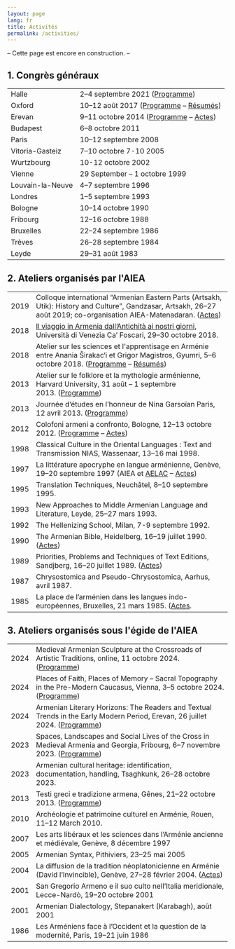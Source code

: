 ```yaml
---
layout: page
lang: fr
title: Activités
permalink: /activities/
---
```

– Cette page est encore en construction. –
## 1. Congrès généraux

| | |
|------|-------------|
|Halle|2–4 septembre 2021 ([Programme](/public/programme_halle_2021.pdf))|
|Oxford|10–12 août 2017 ([Programme](/public/programme_oxford_2017.pdf) – [Résumés](/public/abstracts_oxford_2017.pdf))|
|Erevan|9–11 octobre 2014 ([Programme](/public/programme_erevan_2014.pdf) – [Actes](https://www.matenadaran.am/ftp/data/Banber-21.pdf))|
|Budapest|6–8 octobre 2011|
|Paris|10–12 septembre 2008|
|Vitoria-Gasteiz|7–10 octobre 7-10 2005|
|Wurtzbourg|10-12 octobre 2002|
|Vienne|29 September – 1 octobre 1999|
|Louvain-la-Neuve|4–7 septembre 1996|
|Londres|1–5 septembre 1993|
|Bologne|10–14 octobre 1990|
|Fribourg|12–16 octobre 1988|
|Bruxelles|22–24 septembre 1986|
|Trèves|26–28 septembre 1984|
|Leyde|29–31 août 1983|



## 2. Ateliers organisés par l'AIEA

| | |
|------|-------------|
|2019|Colloque international “Armenian Eastern Parts (Artsakh, Utik): History and Culture”, Gandzasar, Artsakh, 26–27 août 2019; co-organisation AIEA-Matenadaran. ([Actes](https://www.matenadaran.am/ftp/data/Banber-29.pdf))|
|2018|[Il viaggio in Armenia dall’Antichità ai nostri giorni](https://www.unive.it/data/33113/1/23655), Università di Venezia Ca’ Foscari, 29–30 octobre 2018.|
|2018|Atelier sur les sciences et l'apprentisage en Arménie entre Anania Širakac‘i et Grigor Magistros, Gyumri, 5–6 octobre 2018. ([Programme](/public/programme_gyumri_2018.pdf) – [Résumés](/public/abstracts_gyumri_2018.pdf))|
|2013|Atelier sur le folklore et la mythologie arménienne, Harvard University, 31 août – 1 septembre 2013. ([Programme](/public/programme_harvard_2013.pdf))|
|2013|Journée d’études en l’honneur de Nina Garsoïan Paris, 12 avril 2013. ([Programme](/public/programme_paris_2013.pdf))|
|2012|Colofoni armeni a confronto, Bologne, 12–13 octobre 2012. ([Programme](/public/programme_bologna_2012.pdf) – [Actes](https://www.orientaliachristiana.it/orientalia-christiana-analecta.htm#:~:text=299.%20Anna,pp.%20454%2C%20%E2%82%AC%2043%2C00))|
|1998|Classical Culture in the Oriental Languages : Text and Transmission NIAS, Wassenaar, 13–16 mai 1998.|
|1997|La littérature apocryphe en langue arménienne, Genève, 19–20 septembre 1997 (AIEA et [AELAC](http://www2.unil.ch/aelac/) – [Actes](https://www.zebre.ch/edznet/index.htm))|
|1995|Translation Techniques, Neuchâtel, 8–10 septembre 1995.|
|1993|New Approaches to Middle Armenian Language and Literature, Leyde, 25–27 mars 1993.|
|1992|The Hellenizing School, Milan, 7-9 septembre 1992.|
|1990|The Armenian Bible, Heidelberg, 16–19 juillet 1990. ([Actes](https://www.peeters-leuven.be/detail.php?search_key=9781555405977&series_number_str=12&lang=en))|
|1989|Priorities, Problems and Techniques of Text Editions, Sandjberg, 16–20 juillet 1989. ([Actes](http://en.unipress.dk/udgivelser/a/armenian-texts,-tasks-and-tools/))|
|1987|Chrysostomica and Pseudo-Chrysostomica, Aarhus, avril 1987.|
|1985|La place de l’arménien dans les langues indo-européennes, Bruxelles, 21 mars 1985. ([Actes](https://www.peeters-leuven.be/detail.php?search_key=9789068310498&series_number_str=3&lang=en).|

## 3.  Ateliers organisés sous l'égide de l'AIEA

|   |   |
|---|---|
|2024|Medieval Armenian Sculpture at the Crossroads of Artistic Traditions, online, 11 octobre 2024. ([Programme](/public/programme_online_2024.pdf))|
|2024|Places of Faith, Places of Memory – Sacral Topography in the Pre-Modern Caucasus, Vienna, 3–5 octobre 2024. ([Programme](/public/programme_vienna_2024.pdf))|
|2024|Armenian Literary Horizons: The Readers and Textual Trends in the Early Modern Period, Erevan, 26 juillet 2024. ([Programme](/public/programme_erevan_2024.pdf))|
|2023|Spaces, Landscapes and Social Lives of the Cross in Medieval Armenia and Georgia, Fribourg, 6–7 novembre 2023. ([Programme](/public/programme_fribourg_2023.pdf))|
|2023|Armenian cultural heritage: identification, documentation, handling, Tsaghkunk, 26–28 octobre 2023.|
|2013|Testi greci e tradizione armena, Gênes, 21–22 octobre 2013. ([Programme](/public/programme_genova_2013.pdf))|
|2010|Archéologie et patrimoine culturel en Arménie, Rouen, 11–12 March 2010.|
|2007|Les arts libéraux et les sciences dans l’Arménie ancienne et médiévale, Genève, 8 décembre 1997|
|2005|Armenian Syntax, Pithiviers, 23–25 mai 2005|
|2004|La diffusion de la tradition néoplatonicienne en Arménie (David l’Invincible), Genève, 27–28 février 2004. ([Actes](https://brill.com/edcollbook/title/12224))|
|2001|San Gregorio Armeno e il suo culto nell’Italia meridionale, Lecce-Nardò, 19–20 octobre 2001|
|2001|Armenian Dialectology, Stepanakert (Karabagh), août 2001|
|1986|Les Arméniens face à l’Occident et la question de la modernité, Paris, 19–21 juin 1986|
